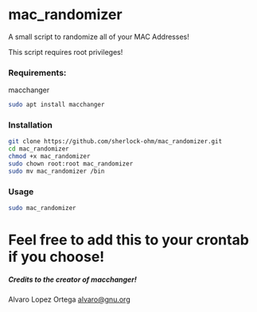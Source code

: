 # mac_randomizer
A small script to randomize all of your MAC Addresses!

This script requires root privileges!

### Requirements:

macchanger
```bash
sudo apt install macchanger
```

### Installation

```bash
git clone https://github.com/sherlock-ohm/mac_randomizer.git
cd mac_randomizer
chmod +x mac_randomizer
sudo chown root:root mac_randomizer
sudo mv mac_randomizer /bin
```

### Usage

```bash
sudo mac_randomizer
```

# Feel free to add this to your crontab if you choose!

##### Credits to the creator of macchanger!
Alvaro Lopez Ortega <alvaro@gnu.org>
